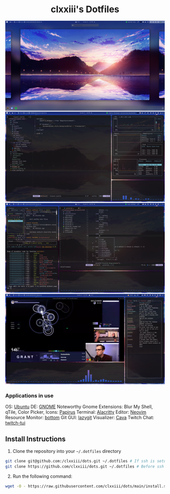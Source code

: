 <div align="center">
<h1>clxxiii's Dotfiles</h1>
</div>

![Workspaces](https://github.com/clxxiii/dots/blob/main/Screenshots/Workspaces.png?raw=true)
![Desktop Screenshot](https://github.com/clxxiii/dots/blob/main/Screenshots/Desktop.png?raw=true)
![Desktop Screenshot 2](https://github.com/clxxiii/dots/blob/main/Screenshots/Cachelab-Example.png?raw=true)
![Twitch](https://github.com/clxxiii/dots/blob/main/Screenshots/Twitch.png?raw=true)

### Applications in use

OS: [Ubuntu](https://ubuntu.com)
DE: [GNOME](https://gnome.org)
Noteworthy Gnome Extensions: Blur My Shell, qTile, Color Picker,
Icons: [Papirus](https://www.gnome-look.org/p/1166289/)
Terminal: [Alacritty](https://github.com/alacritty/alacritty)
Editor: [Neovim](https://neovim.io)
Resource Monitor: [bottom](https://github.com/ClementTsang/bottom)
Git GUI: [lazygit](https://github.com/jesseduffield/lazygit)
Visualizer: [Cava](https://github.com/karlstab/cava)
Twitch Chat: [twitch-tui](https://github.com/Xithrius/twitch-tui)

## Install Instructions

1. Clone the repository into your `~/.dotfiles` directory

```bash
git clone git@github.com:/clxxiii/dots.git ~/.dotfiles # If ssh is setup
git clone https://github.com/clxxiii/dots.git ~/.dotfiles # Before ssh setup
```

2. Run the following command:

```bash
wget -O - https://raw.githubusercontent.com/clxxiii/dots/main/install.sh | sh
```
